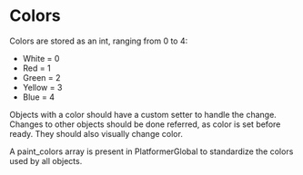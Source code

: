 # Colors
Colors are stored as an int, ranging from 0 to 4:
- White = 0
- Red = 1
- Green = 2
- Yellow = 3
- Blue = 4

Objects with a color should have a custom setter to handle the change. Changes to other objects should be done referred, as color is set before ready. They should also visually change color.

A paint_colors array is present in PlatformerGlobal to standardize the colors used by all objects.